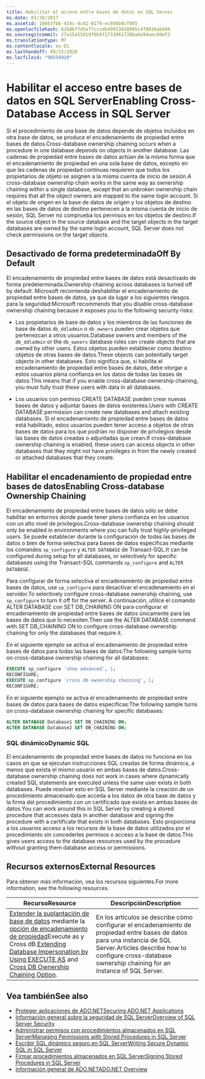 ```yaml
---
title: Habilitar el acceso entre bases de datos en SQL Server
ms.date: 03/30/2017
ms.assetid: 10663fb6-434c-4c81-8178-ec894b9cf895
ms.openlocfilehash: 62b0bffd5e77cccdb49913428005c4f0036abd46
ms.sourcegitcommit: 27a15a55019f6b5f2733961738babe94aec0def3
ms.translationtype: MT
ms.contentlocale: es-ES
ms.lasthandoff: 09/15/2020
ms.locfileid: "90554910"
---
```

# <a name="enabling-cross-database-access-in-sql-server"></a><span data-ttu-id="37f1f-102">Habilitar el acceso entre bases de datos en SQL Server</span><span class="sxs-lookup"><span data-stu-id="37f1f-102">Enabling Cross-Database Access in SQL Server</span></span>
<span data-ttu-id="37f1f-103">Si el procedimiento de una base de datos depende de objetos incluidos en otra base de datos, se produce el encadenamiento de propiedad entre bases de datos.</span><span class="sxs-lookup"><span data-stu-id="37f1f-103">Cross-database ownership chaining occurs when a procedure in one database depends on objects in another database.</span></span> <span data-ttu-id="37f1f-104">Las cadenas de propiedad entre bases de datos actúan de la misma forma que el encadenamiento de propiedad en una sola base de datos, excepto en que las cadenas de propiedad continuas requieren que todos los propietarios de objeto se asignen a la misma cuenta de inicio de sesión.</span><span class="sxs-lookup"><span data-stu-id="37f1f-104">A cross-database ownership chain works in the same way as ownership chaining within a single database, except that an unbroken ownership chain requires that all the object owners are mapped to the same login account.</span></span> <span data-ttu-id="37f1f-105">Si el objeto de origen en la base de datos de origen y los objetos de destino en las bases de datos de destino pertenecen a la misma cuenta de inicio de sesión, SQL Server no comprueba los permisos en los objetos de destino.</span><span class="sxs-lookup"><span data-stu-id="37f1f-105">If the source object in the source database and the target objects in the target databases are owned by the same login account, SQL Server does not check permissions on the target objects.</span></span>  
  
## <a name="off-by-default"></a><span data-ttu-id="37f1f-106">Desactivado de forma predeterminada</span><span class="sxs-lookup"><span data-stu-id="37f1f-106">Off By Default</span></span>  
 <span data-ttu-id="37f1f-107">El encadenamiento de propiedad entre bases de datos está desactivado de forma predeterminada.</span><span class="sxs-lookup"><span data-stu-id="37f1f-107">Ownership chaining across databases is turned off by default.</span></span> <span data-ttu-id="37f1f-108">Microsoft recomienda deshabilitar el encadenamiento de propiedad entre bases de datos, ya que da lugar a los siguientes riesgos para la seguridad:</span><span class="sxs-lookup"><span data-stu-id="37f1f-108">Microsoft recommends that you disable cross-database ownership chaining because it exposes you to the following security risks:</span></span>  
  
- <span data-ttu-id="37f1f-109">Los propietarios de base de datos y los miembros de las funciones de base de datos `db_ddladmin` o `db_owners` pueden crear objetos que pertenezcan a otros usuarios.</span><span class="sxs-lookup"><span data-stu-id="37f1f-109">Database owners and members of the `db_ddladmin` or the `db_owners` database roles can create objects that are owned by other users.</span></span> <span data-ttu-id="37f1f-110">Estos objetos pueden establecer como destino objetos de otras bases de datos.</span><span class="sxs-lookup"><span data-stu-id="37f1f-110">These objects can potentially target objects in other databases.</span></span> <span data-ttu-id="37f1f-111">Esto significa que, si habilita el encadenamiento de propiedad entre bases de datos, debe otorgar a estos usuarios plena confianza en los datos de todas las bases de datos.</span><span class="sxs-lookup"><span data-stu-id="37f1f-111">This means that if you enable cross-database ownership chaining, you must fully trust these users with data in all databases.</span></span>  
  
- <span data-ttu-id="37f1f-112">Los usuarios con permiso CREATE DATABASE pueden crear nuevas bases de datos y adjuntar bases de datos existentes.</span><span class="sxs-lookup"><span data-stu-id="37f1f-112">Users with CREATE DATABASE permission can create new databases and attach existing databases.</span></span> <span data-ttu-id="37f1f-113">Si el encadenamiento de propiedad entre bases de datos está habilitado, estos usuarios pueden tener acceso a objetos de otras bases de datos para los que podrían no disponer de privilegios desde las bases de datos creadas o adjuntadas que crean.</span><span class="sxs-lookup"><span data-stu-id="37f1f-113">If cross-database ownership chaining is enabled, these users can access objects in other databases that they might not have privileges in from the newly created or attached databases that they create.</span></span>  
  
## <a name="enabling-cross-database-ownership-chaining"></a><span data-ttu-id="37f1f-114">Habilitar el encadenamiento de propiedad entre bases de datos</span><span class="sxs-lookup"><span data-stu-id="37f1f-114">Enabling Cross-database Ownership Chaining</span></span>  
 <span data-ttu-id="37f1f-115">El encadenamiento de propiedad entre bases de datos sólo se debe habilitar en entornos donde puede tener plena confianza en los usuarios con un alto nivel de privilegios.</span><span class="sxs-lookup"><span data-stu-id="37f1f-115">Cross-database ownership chaining should only be enabled in environments where you can fully trust highly-privileged users.</span></span> <span data-ttu-id="37f1f-116">Se puede establecer durante la configuración de todas las bases de datos o bien de forma selectiva para bases de datos específicas mediante los comandos `sp_configure` y `ALTER DATABASE` de Transact-SQL.</span><span class="sxs-lookup"><span data-stu-id="37f1f-116">It can be configured during setup for all databases, or selectively for specific databases using the Transact-SQL commands `sp_configure` and `ALTER DATABASE`.</span></span>  
  
 <span data-ttu-id="37f1f-117">Para configurar de forma selectiva el encadenamiento de propiedad entre bases de datos, use `sp_configure` para desactivar el encadenamiento en el servidor.</span><span class="sxs-lookup"><span data-stu-id="37f1f-117">To selectively configure cross-database ownership chaining, use `sp_configure` to turn it off for the server.</span></span> <span data-ttu-id="37f1f-118">A continuación, utilice el comando ALTER DATABASE con SET DB_CHAINING ON para configurar el encadenamiento de propiedad entre bases de datos únicamente para las bases de datos que lo necesiten.</span><span class="sxs-lookup"><span data-stu-id="37f1f-118">Then use the ALTER DATABASE command with SET DB_CHAINING ON to configure cross-database ownership chaining for only the databases that require it.</span></span>  
  
 <span data-ttu-id="37f1f-119">En el siguiente ejemplo se activa el encadenamiento de propiedad entre bases de datos para todas las bases de datos:</span><span class="sxs-lookup"><span data-stu-id="37f1f-119">The following sample turns on cross-database ownership chaining for all databases:</span></span>  
  
```sql
EXECUTE sp_configure 'show advanced', 1;  
RECONFIGURE;  
EXECUTE sp_configure 'cross db ownership chaining', 1;  
RECONFIGURE;  
```  
  
 <span data-ttu-id="37f1f-120">En el siguiente ejemplo se activa el encadenamiento de propiedad entre bases de datos para bases de datos específicas:</span><span class="sxs-lookup"><span data-stu-id="37f1f-120">The following sample turns on cross-database ownership chaining for specific databases:</span></span>  
  
```sql
ALTER DATABASE Database1 SET DB_CHAINING ON;  
ALTER DATABASE Database2 SET DB_CHAINING ON;  
```  
  
### <a name="dynamic-sql"></a><span data-ttu-id="37f1f-121">SQL dinámico</span><span class="sxs-lookup"><span data-stu-id="37f1f-121">Dynamic SQL</span></span>  
 <span data-ttu-id="37f1f-122">El encadenamiento de propiedad entre bases de datos no funciona en los casos en que se ejecutan instrucciones SQL creadas de forma dinámica, a menos que exista el mismo usuario en ambas bases de datos.</span><span class="sxs-lookup"><span data-stu-id="37f1f-122">Cross-database ownership chaining does not work in cases where dynamically created SQL statements are executed unless the same user exists in both databases.</span></span> <span data-ttu-id="37f1f-123">Puede resolver esto en SQL Server mediante la creación de un procedimiento almacenado que acceda a los datos de otra base de datos y la firma del procedimiento con un certificado que exista en ambas bases de datos.</span><span class="sxs-lookup"><span data-stu-id="37f1f-123">You can work around this in SQL Server by creating a stored procedure that accesses data in another database and signing the procedure with a certificate that exists in both databases.</span></span> <span data-ttu-id="37f1f-124">Esto proporciona a los usuarios acceso a los recursos de la base de datos utilizados por el procedimiento sin concederles permisos o acceso a la base de datos.</span><span class="sxs-lookup"><span data-stu-id="37f1f-124">This gives users access to the database resources used by the procedure without granting them database access or permissions.</span></span>  
  
## <a name="external-resources"></a><span data-ttu-id="37f1f-125">Recursos externos</span><span class="sxs-lookup"><span data-stu-id="37f1f-125">External Resources</span></span>  
 <span data-ttu-id="37f1f-126">Para obtener más información, vea los recursos siguientes.</span><span class="sxs-lookup"><span data-stu-id="37f1f-126">For more information, see the following resources.</span></span>  
  
|<span data-ttu-id="37f1f-127">Recurso</span><span class="sxs-lookup"><span data-stu-id="37f1f-127">Resource</span></span>|<span data-ttu-id="37f1f-128">Descripción</span><span class="sxs-lookup"><span data-stu-id="37f1f-128">Description</span></span>|  
|--------------|-----------------|  
|<span data-ttu-id="37f1f-129">[Extender la suplantación de base de datos](/previous-versions/sql/sql-server-2008-r2/ms188304(v=sql.105)) mediante la [opción de encadenamiento de propiedad](/sql/database-engine/configure-windows/cross-db-ownership-chaining-server-configuration-option)Execute as y Cross dB.</span><span class="sxs-lookup"><span data-stu-id="37f1f-129">[Extending Database Impersonation by Using EXECUTE AS](/previous-versions/sql/sql-server-2008-r2/ms188304(v=sql.105)) and [Cross DB Ownership Chaining Option](/sql/database-engine/configure-windows/cross-db-ownership-chaining-server-configuration-option).</span></span>|<span data-ttu-id="37f1f-130">En los artículos se describe cómo configurar el encadenamiento de propiedad entre bases de datos para una instancia de SQL Server.</span><span class="sxs-lookup"><span data-stu-id="37f1f-130">Articles describe how to configure cross-database ownership chaining for an instance of SQL Server.</span></span>|  
  
## <a name="see-also"></a><span data-ttu-id="37f1f-131">Vea también</span><span class="sxs-lookup"><span data-stu-id="37f1f-131">See also</span></span>

- [<span data-ttu-id="37f1f-132">Proteger aplicaciones de ADO.NET</span><span class="sxs-lookup"><span data-stu-id="37f1f-132">Securing ADO.NET Applications</span></span>](../securing-ado-net-applications.md)
- [<span data-ttu-id="37f1f-133">Información general sobre la seguridad de SQL Server</span><span class="sxs-lookup"><span data-stu-id="37f1f-133">Overview of SQL Server Security</span></span>](overview-of-sql-server-security.md)
- [<span data-ttu-id="37f1f-134">Administrar permisos con procedimientos almacenados en SQL Server</span><span class="sxs-lookup"><span data-stu-id="37f1f-134">Managing Permissions with Stored Procedures in SQL Server</span></span>](managing-permissions-with-stored-procedures-in-sql-server.md)
- [<span data-ttu-id="37f1f-135">Escribir SQL dinámico seguro en SQL Server</span><span class="sxs-lookup"><span data-stu-id="37f1f-135">Writing Secure Dynamic SQL in SQL Server</span></span>](writing-secure-dynamic-sql-in-sql-server.md)
- [<span data-ttu-id="37f1f-136">Firmar procedimientos almacenados en SQL Server</span><span class="sxs-lookup"><span data-stu-id="37f1f-136">Signing Stored Procedures in SQL Server</span></span>](signing-stored-procedures-in-sql-server.md)
- [<span data-ttu-id="37f1f-137">Información general de ADO.NET</span><span class="sxs-lookup"><span data-stu-id="37f1f-137">ADO.NET Overview</span></span>](../ado-net-overview.md)
